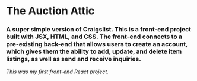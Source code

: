 # The Auction Attic
### A super simple version of Craigslist. This is a front-end project built with JSX, HTML, and CSS. The front-end connects to a pre-existing back-end that allows users to create an account, which gives them the ability to add, update, and delete item listings, as well as send and receive inquiries.
 
*This was my first front-end React project.*
